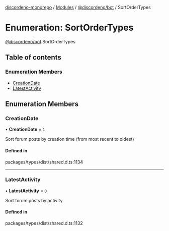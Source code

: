 [discordeno-monorepo](../README.md) / [Modules](../modules.md) / [@discordeno/bot](../modules/discordeno_bot.md) / SortOrderTypes

# Enumeration: SortOrderTypes

[@discordeno/bot](../modules/discordeno_bot.md).SortOrderTypes

## Table of contents

### Enumeration Members

- [CreationDate](discordeno_bot.SortOrderTypes.md#creationdate)
- [LatestActivity](discordeno_bot.SortOrderTypes.md#latestactivity)

## Enumeration Members

### CreationDate

• **CreationDate** = `1`

Sort forum posts by creation time (from most recent to oldest)

#### Defined in

packages/types/dist/shared.d.ts:1134

---

### LatestActivity

• **LatestActivity** = `0`

Sort forum posts by activity

#### Defined in

packages/types/dist/shared.d.ts:1132
